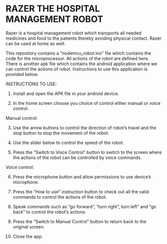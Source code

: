 # RAZER THE HOSPITAL MANAGEMENT ROBOT
Razer is a hospital management robot which transports all needed medicines and food to the patients thereby avoiding physical contact. Razer can be used at home as well.

This repository contains a "nodemcu_robot.ino" file which contains the code for the microprocessor. All actions of the robot are defined here. There is another apk file which contains the android application where we can control the actions of robot. Instructions to use this application is provided below.

INSTRUCTIONS TO USE:
1.	Install and open the APK file in your android device.

2.	In the home screen choose you choice of control either manual or voice control.

Manual control:

3.	Use the arrow buttons to control the direction of robot’s travel and the stop button to stop the movement of the robot.

4.	Use the slider below to control the speed of the robot.

5.	Press the “Switch to Voice Control” button to switch to the screen where the actions of the robot can be controlled by voice commands.

Voice control:

6.	Press the microphone button and allow permissions to use device’s microphone.

7.	Press the “How to use” instruction button to check out all the valid commands to control the actions of the robot.

8.	Speak commands such as “go forward”, “turn right”, turn left” and “go back” to control the robot’s actions.

9.	Press the “Switch to Manual Control” button to return back to the original screen.

10.	Close the app.

